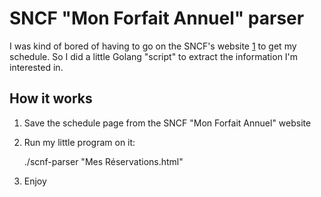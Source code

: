 # SNCF "Mon Forfait Annuel" parser

I was kind of bored of having to go on the SNCF's website [1] to get my schedule. So I did a little Golang "script" to extract the information I'm interested in.

## How it works

1. Save the schedule page from the SNCF "Mon Forfait Annuel" website
2. Run my little program on it:

   ./scnf-parser "Mes Réservations.html"

3. Enjoy

[1]: https://monforfaitannuel.voyages-sncf.com/
